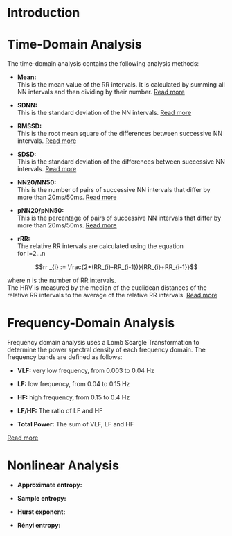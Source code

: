 # Introduction

# Time-Domain Analysis

The time-domain analysis contains the following analysis methods:

- **Mean:**  
This is the mean value of the RR intervals. It is calculated by summing all NN intervals and then dividing by their number. [Read more](https://en.wikipedia.org/wiki/Mean#Arithmetic_mean_(AM))

- **SDNN:**  
This is the standard deviation of the NN intervals. [Read more](https://en.wikipedia.org/wiki/Heart_rate_variability#Time-domain_methods[36])

- **RMSSD:**  
This is the root mean square of the differences between successive NN intervals. [Read more](https://en.wikipedia.org/wiki/Heart_rate_variability#Time-domain_methods[36])

- **SDSD:**  
This is the standard deviation of the differences between successive NN intervals. [Read more](https://en.wikipedia.org/wiki/Heart_rate_variability#Time-domain_methods[36])

- **NN20/NN50:**  
This is the number of pairs of successive NN intervals that differ by more than 20ms/50ms. [Read more](https://en.wikipedia.org/wiki/Heart_rate_variability#Time-domain_methods[36])

- **pNN20/pNN50:**  
This is the percentage of pairs of successive NN intervals that differ by more than 20ms/50ms. [Read more](https://en.wikipedia.org/wiki/Heart_rate_variability#Time-domain_methods[36])

- **rRR:**  
The relative RR intervals are calculated using the equation  
    for i=2...n
```math
rr _{i} := \frac{2*(RR_{i}-RR_{i-1})}{RR_{i}+RR_{i-1}}
```
where n is the number of RR intervals.  
The HRV is measured by the median of the euclidean distances of the relative RR intervals to the average of the relative RR intervals. [Read more](https://marcusvollmer.github.io/HRV/files/paper_method.pdf)

# Frequency-Domain Analysis

Frequency domain analysis uses a Lomb Scargle Transformation to determine the power spectral density of each frequency domain. The frequency bands are defined as follows:

- **VLF:** very low frequency, from 0.003 to 0.04 Hz

- **LF:** low frequency, from 0.04 to 0.15 Hz

- **HF:** high frequency, from 0.15 to 0.4 Hz

- **LF/HF:** The ratio of LF and HF

- **Total Power:** The sum of VLF, LF and HF

[Read more](https://en.wikipedia.org/wiki/Heart_rate_variability#Frequency-domain_methods[36])

# Nonlinear Analysis

- **Approximate entropy:**

- **Sample entropy:**

- **Hurst exponent:**

- **Rényi entropy:**
